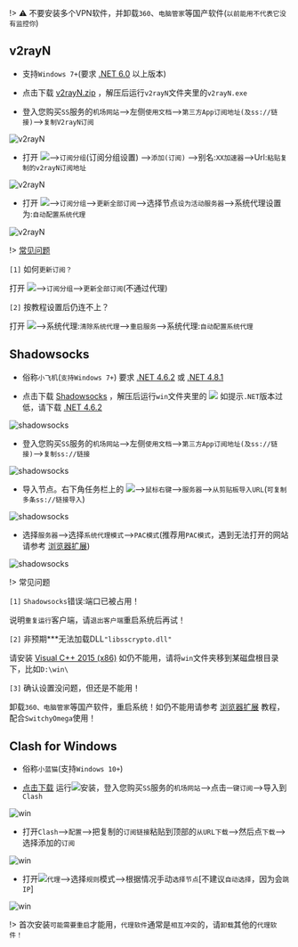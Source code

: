 !> ⚠️ 不要安装多个VPN软件，并卸载`360`、`电脑管家`等国产软件(`以前能用不代表它没有监控你`)

## v2rayN

* 支持`Windows 7+`(要求 [.NET 6.0](https://dotnet.microsoft.com/en-us/download/dotnet/thank-you/runtime-desktop-6.0.19-windows-x64-installer) 以上版本)

* 点击下载 <a href="media/win/v2rayN.zip" target="_blank">v2rayN.zip</a> ，解压后运行`v2rayN`文件夹里的`v2rayN.exe`

* 登入您购买`SS`服务的`机场网站`-->左侧`使用文档`-->`第三方App订阅地址(及ss://链接)`-->`复制V2rayN订阅`

![v2rayN](media/win/v2n_1.jpg ':size=720')

* 打开 <img src="./v2rayN.png" />-->`订阅分组`(订阅分组设置) -->`添加(订阅)` -->别名:`XX加速器`-->Url:`粘贴复制的v2rayN订阅地址`

![v2rayN](media/win/v2n_2.jpg ':size=720')

* 打开 <img src="./v2rayN.png" />-->`订阅分组`-->`更新全部订阅`-->选择节点`设为活动服务器`-->系统代理设置为:`自动配置系统代理`

![v2rayN](media/win/v2n_3.jpg ':size=720')

!> [常见问题](https://github.com/2dust/v2rayN/wiki/%E7%B3%BB%E7%BB%9F%E4%BB%A3%E7%90%86%E5%92%8C%E8%B7%AF%E7%94%B1)

`[1]` 如何`更新订阅？`

打开 <img src="./v2rayN.png" />-->`订阅分组`-->`更新全部订阅`(不通过代理)

`[2]` 按教程设置后仍连不上？

打开 <img src="./v2rayN.png" />-->系统代理:`清除系统代理`-->`重启服务`-->系统代理:`自动配置系统代理`

## Shadowsocks

* 俗称`小飞机`(`支持Windows 7+`) 要求 [.NET 4.6.2](https://dotnet.microsoft.com/zh-cn/download/dotnet-framework/thank-you/net462-web-installer) 或 [.NET 4.8.1](https://dotnet.microsoft.com/zh-cn/download/dotnet-framework/thank-you/net481-web-installer) 

* 点击下载 <a href="media/win/win.zip" target="_blank">Shadowsocks</a> ，解压后运行`win`文件夹里的 <img src="./shadowsocks.png" /> 如提示`.NET`版本过低，请下载 [.NET 4.6.2 ](https://download.visualstudio.microsoft.com/download/pr/8e396c75-4d0d-41d3-aea8-848babc2736a/80b431456d8866ebe053eb8b81a168b3/ndp462-kb3151800-x86-x64-allos-enu.exe)

![shadowsocks](media/win/ssw_1.jpg ':size=720')

* 登入您购买`SS`服务的`机场网站`-->左侧`使用文档`-->`第三方App订阅地址(及ss://链接)`-->`复制ss://链接`

![shadowsocks](media/win/ssw_2.jpg ':size=720')

* 导入节点。右下角任务栏上的 <img src="./shadowsocks.png" />-->`鼠标右键`-->`服务器`-->`从剪贴板导入URL`(`可复制多条ss://链接导入`)

![shadowsocks](media/win/ssw_3.jpg ':size=720')

* 选择`服务器`-->选择`系统代理模式`-->`PAC模式`(推荐用`PAC模式`，遇到无法打开的网站请参考 [浏览器扩展](switchyomega))

![shadowsocks](media/win/ssw_4.jpg ':size=720')

!> 常见问题

`[1]` `Shadowsocks`错误:端口已被占用！

说明`重复运行`客户端，请`退出客户端`重启系统后再试！

`[2]` 非预期***无法加载DLL`"libsscrypto.dll"`

请安装 [Visual C++ 2015 (x86)](https://download.microsoft.com/download/6/A/A/6AA4EDFF-645B-48C5-81CC-ED5963AEAD48/vc_redist.x86.exe) 如仍不能用，请将`win`文件夹移到某磁盘根目录下，比如`D:\win\`

`[3]` 确认设置没问题，但还是不能用！

卸载`360、电脑管家`等国产软件，重启系统！如仍不能用请参考 [浏览器扩展](switchyomega) 教程，配合`SwitchyOmega`使用！

## Clash for Windows

* 俗称`小蓝猫`(支持`Windows 10+`)

* <a href="media/win/clash.exe" target="_blank">点击下载</a> 运行<img src="./clash.png" />安装，登入您购买`SS`服务的`机场网站`-->点击`一键订阅`-->导入到`Clash`

![win](media/win/cfw_1.jpg ':size=720')

* 打开`Clash`-->`配置`-->把复制的`订阅链接`粘贴到顶部的`从URL下载`-->然后点`下载`-->选择添加的`订阅`

![win](media/win/cfw_3.jpg ':size=720')

* 打开<img src="./clash.png" />`代理`-->选择`规则`模式-->根据情况手动`选择节点`[不建议`自动选择`，因为会`跳IP`]

![win](media/win/cfw_2.jpg ':size=720')

!> 首次安装`可能需要重启`才能用，`代理软件`通常是`相互冲突`的，请`卸载`其他的`代理软件！`
